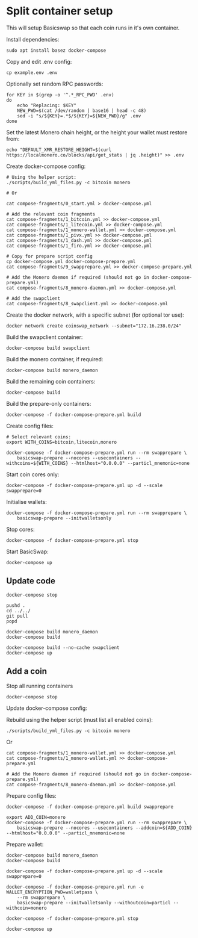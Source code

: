 # Split container setup

This will setup Basicswap so that each coin runs in it's own container.


Install dependencies:

    sudo apt install basez docker-compose


Copy and edit .env config:

    cp example.env .env


Optionally set random RPC passwords:

    for KEY in $(grep -o '^.*_RPC_PWD' .env)
    do
        echo "Replacing: $KEY"
        NEW_PWD=$(cat /dev/random | base16 | head -c 48)
        sed -i "s/${KEY}=.*$/${KEY}=${NEW_PWD}/g" .env
    done


Set the latest Monero chain height, or the height your wallet must restore from:

    echo "DEFAULT_XMR_RESTORE_HEIGHT=$(curl https://localmonero.co/blocks/api/get_stats | jq .height)" >> .env


Create docker-compose config:

    # Using the helper script:
    ./scripts/build_yml_files.py -c bitcoin monero

    # Or

    cat compose-fragments/0_start.yml > docker-compose.yml

    # Add the relevant coin fragments
    cat compose-fragments/1_bitcoin.yml >> docker-compose.yml
    cat compose-fragments/1_litecoin.yml >> docker-compose.yml
    cat compose-fragments/1_monero-wallet.yml >> docker-compose.yml
    cat compose-fragments/1_pivx.yml >> docker-compose.yml
    cat compose-fragments/1_dash.yml >> docker-compose.yml
    cat compose-fragments/1_firo.yml >> docker-compose.yml

    # Copy for prepare script config
    cp docker-compose.yml docker-compose-prepare.yml
    cat compose-fragments/9_swapprepare.yml >> docker-compose-prepare.yml

    # Add the Monero daemon if required (should not go in docker-compose-prepare.yml)
    cat compose-fragments/8_monero-daemon.yml >> docker-compose.yml

    # Add the swapclient
    cat compose-fragments/8_swapclient.yml >> docker-compose.yml


Create the docker network, with a specific subnet (for optional tor use):

    docker network create coinswap_network --subnet="172.16.238.0/24"


Build the swapclient container:

    docker-compose build swapclient


Build the monero container, if required:

    docker-compose build monero_daemon


Build the remaining coin containers:

    docker-compose build


Build the prepare-only containers:

    docker-compose -f docker-compose-prepare.yml build


Create config files:

    # Select relevant coins:
    export WITH_COINS=bitcoin,litecoin,monero

    docker-compose -f docker-compose-prepare.yml run --rm swapprepare \
        basicswap-prepare --nocores --usecontainers --withcoins=${WITH_COINS} --htmlhost="0.0.0.0" --particl_mnemonic=none


Start coin cores only:

    docker-compose -f docker-compose-prepare.yml up -d --scale swapprepare=0


Initialise wallets:

    docker-compose -f docker-compose-prepare.yml run --rm swapprepare \
        basicswap-prepare --initwalletsonly


Stop cores:

    docker-compose -f docker-compose-prepare.yml stop


Start BasicSwap:

    docker-compose up


## Update code

    docker-compose stop

    pushd .
    cd ../../
    git pull
    popd

    docker-compose build monero_daemon
    docker-compose build

    docker-compose build --no-cache swapclient
    docker-compose up


## Add a coin


Stop all running containers

    docker-compose stop


Update docker-compose config:

Rebuild using the helper script (must list all enabled coins):

    ./scripts/build_yml_files.py -c bitcoin monero

Or

    cat compose-fragments/1_monero-wallet.yml >> docker-compose.yml
    cat compose-fragments/1_monero-wallet.yml >> docker-compose-prepare.yml

    # Add the Monero daemon if required (should not go in docker-compose-prepare.yml)
    cat compose-fragments/8_monero-daemon.yml >> docker-compose.yml


Prepare config files:

    docker-compose -f docker-compose-prepare.yml build swapprepare

    export ADD_COIN=monero
    docker-compose -f docker-compose-prepare.yml run --rm swapprepare \
        basicswap-prepare --nocores --usecontainers --addcoin=${ADD_COIN} --htmlhost="0.0.0.0" --particl_mnemonic=none


Prepare wallet:

    docker-compose build monero_daemon
    docker-compose build

    docker-compose -f docker-compose-prepare.yml up -d --scale swapprepare=0

    docker-compose -f docker-compose-prepare.yml run -e WALLET_ENCRYPTION_PWD=walletpass \
        --rm swapprepare \
        basicswap-prepare --initwalletsonly --withoutcoin=particl --withcoin=monero

    docker-compose -f docker-compose-prepare.yml stop

    docker-compose up
